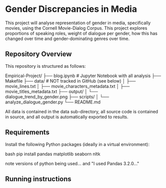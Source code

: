 # Gender Discrepancies in Media 

This project will analyse representation of gender in media, specifically movies, using the Cornell Movie-Dialog Corpus. This project explores proportions of speaking roles, weight of dialogue per gender, how this has changed over time and gender-dominating genres over time.

## Repository Overview 
This repository is structured as follows:

Empirical-Project/ 
├── blog.ipynb # Jupyter Notebook with all analysis 
├── Makefile
├── data/ # NOT tracked in GitHub (see below) 
│ ├── movie_lines.txt
│ ├── movie_characters_metadata.txt 
│ ├── movie_titles_metadata.txt 
├── output/ 
│ └── dialogue_trend_by_gender.png 
├── scripts/ 
│ └── analyze_dialogue_gender.py 
└── README.md

All data is contained in the data sub-directory, all source code is contained in source, and all output is automatically exported to results.

## Requirements 
Install the following Python packages (ideally in a virtual environment):

bash
pip install pandas matplotlib seaborn nltk


note versions of python being used... and "I used Pandas 3.2.0..."

## Running instructions
